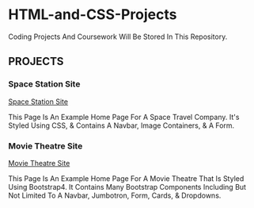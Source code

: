 # HTML-and-CSS-Projects
Coding Projects And Coursework Will Be Stored In This Repository.

<h2>PROJECTS</h2>

<h3>Space Station Site</h3>

[Space Station Site](https://github.com/MJ231/HTML-and-CSS-Projects/blob/3e19e0d352209df3dba62a10818f6791eaadab69/Project/index.html)

This Page Is An Example Home Page For A Space Travel Company. It's Styled Using CSS, & Contains A Navbar, Image Containers, & A Form.

<h3>Movie Theatre Site</h3>

[Movie Theatre Site](https://github.com/MJ231/HTML-and-CSS-Projects/blob/0a3ddbe7cbe6f1edb989ddea32cf5dc76e46138b/Bootstrap4_Project/academy_cinemas.html)

This Page Is An Example Home Page For A Movie Theatre That Is Styled Using Bootstrap4. It Contains Many Bootstrap Components Including But Not Limited To A Navbar, Jumbotron, Form, Cards, & Dropdowns.
